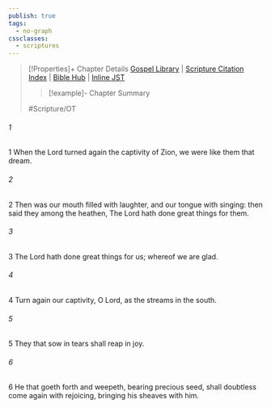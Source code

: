 ```yaml
---
publish: true
tags:
  - no-graph
cssclasses:
  - scriptures
---
```

>[!Properties]+ Chapter Details
>[Gospel Library](https://churchofjesuschrist.org/study/scriptures/ot/ps/126?lang=eng)    |    [Scripture Citation Index](https://scriptures.byu.edu/#0777e::c0777e)    |    [Bible Hub](https://biblehub.com/psalms/126.htm)    |    [Inline JST](https://scripturetoolbox.com/html/ic/Psalms/126.html)
>>[!example]- Chapter Summary
>> 
> 
>
>#Scripture/OT
###### 1
1 When the Lord turned again the captivity of Zion, we were like them that dream.
###### 2
2 Then was our mouth filled with laughter, and our tongue with singing: then said they among the heathen, The Lord hath done great things for them.
###### 3
3 The Lord hath done great things for us; whereof we are glad.
###### 4
4 Turn again our captivity, O Lord, as the streams in the south.
###### 5
5 They that sow in tears shall reap in joy.
###### 6
6 He that goeth forth and weepeth, bearing precious seed, shall doubtless come again with rejoicing, bringing his sheaves with him.

